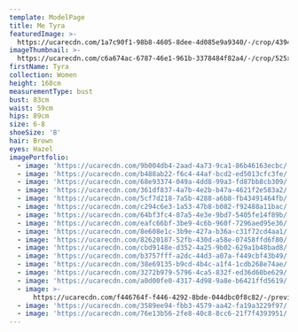 ```yaml
---
template: ModelPage
title: Me Tyra
featuredImage: >-
  https://ucarecdn.com/1a7c90f1-98b8-4605-8dee-4d085e9a9340/-/crop/4394x2617/0,445/-/preview/
imageThumbnail: >-
  https://ucarecdn.com/c6a674ac-6787-46e1-961b-3378484f82a4/-/crop/525x744/219,144/-/preview/
firstName: Tyra
collection: Women
height: 168cm
measurementType: bust
bust: 83cm
waist: 59cm
hips: 89cm
size: 6-8
shoeSize: '8'
hair: Brown
eyes: Hazel
imagePortfolio:
  - image: 'https://ucarecdn.com/9b004db4-2aad-4a73-9ca1-86b46163ecbc/'
  - image: 'https://ucarecdn.com/b488ab22-f6c4-44af-bcd2-ed5013cfc3fe/'
  - image: 'https://ucarecdn.com/68e93374-049a-4dd8-99a3-fd87bb8cb309/'
  - image: 'https://ucarecdn.com/361df837-4a7b-4e2b-b47a-4621f2e583a2/'
  - image: 'https://ucarecdn.com/5cf7d218-7a5b-4288-a6b8-fb43491464fb/'
  - image: 'https://ucarecdn.com/c294c6e3-1a53-47b8-b082-f92488a11bac/'
  - image: 'https://ucarecdn.com/64bf3fc4-87a5-4e3e-9bd7-5405fe14f89b/'
  - image: 'https://ucarecdn.com/eafc66bf-3be9-4c6b-960f-7296aed95e36/'
  - image: 'https://ucarecdn.com/8e608e1c-3b9e-427a-b36a-c31f72cd4aa1/'
  - image: 'https://ucarecdn.com/82620187-52fb-430d-a58e-07458ffd6f80/'
  - image: 'https://ucarecdn.com/cbd9148e-d352-4a25-9b02-629a1b48bad8/'
  - image: 'https://ucarecdn.com/b3757fff-a2dc-44d3-a07a-f449cbf43b49/'
  - image: 'https://ucarecdn.com/38e69135-b9cd-4b4c-a1f4-1cdb268e74ae/'
  - image: 'https://ucarecdn.com/3272b979-5796-4ca5-832f-ed36d60be629/'
  - image: 'https://ucarecdn.com/a0d00fe0-4317-4d98-9a8e-b6421ffd5619/'
  - image: >-
      https://ucarecdn.com/f446764f-f446-4292-8bde-044dbc0f8c82/-/preview/-/rotate/90/
  - image: 'https://ucarecdn.com/3589ee94-fbb3-4579-aa42-fa19a3229f97/'
  - image: 'https://ucarecdn.com/76e13b56-2fe8-40c8-8cc6-21f7f4393951/'
---
```


